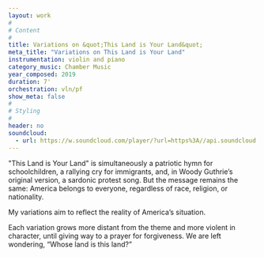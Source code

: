 ```yaml
---
layout: work
#
# Content
#
title: Variations on &quot;This Land is Your Land&quot;
meta_title: "Variations on This Land is Your Land"
instrumentation: violin and piano
category_music: Chamber Music
year_composed: 2019
duration: 7'
orchestration: vln/pf
show_meta: false
#
# Styling
#
header: no
soundcloud: 
  - url: https://w.soundcloud.com/player/?url=https%3A//api.soundcloud.com/tracks/676548509&color=%23ff5500&auto_play=false&hide_related=false&show_comments=true&show_user=true&show_reposts=false&show_teaser=true&visual=true
---
```

&quot;This Land is Your Land&quot; is simultaneously a patriotic hymn for schoolchildren, a rallying cry for immigrants, and, in Woody Guthrie’s original version, a sardonic protest song. But the message remains the same: America belongs to everyone, regardless of race, religion, or nationality.

<p class="teaser">My variations aim to reflect the reality of America’s situation.</p> 

Each variation grows more distant from the theme and more violent in character, until giving way to a prayer for forgiveness. We are left wondering, “Whose land is this land?”